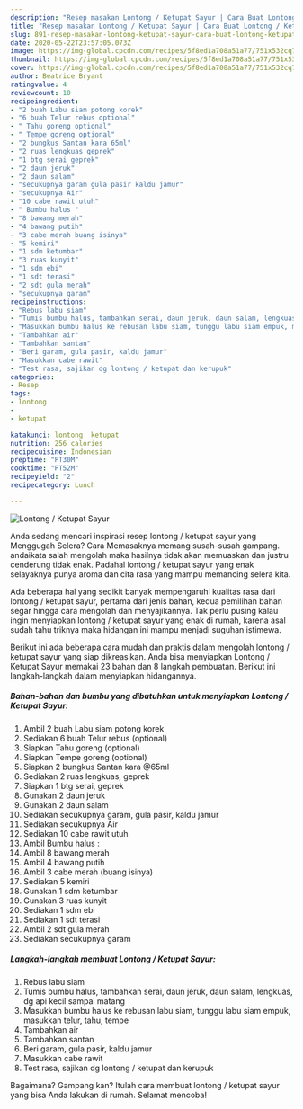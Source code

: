 ```yaml
---
description: "Resep masakan Lontong / Ketupat Sayur | Cara Buat Lontong / Ketupat Sayur Yang Enak Dan Lezat"
title: "Resep masakan Lontong / Ketupat Sayur | Cara Buat Lontong / Ketupat Sayur Yang Enak Dan Lezat"
slug: 891-resep-masakan-lontong-ketupat-sayur-cara-buat-lontong-ketupat-sayur-yang-enak-dan-lezat
date: 2020-05-22T23:57:05.073Z
image: https://img-global.cpcdn.com/recipes/5f8ed1a708a51a77/751x532cq70/lontong-ketupat-sayur-foto-resep-utama.jpg
thumbnail: https://img-global.cpcdn.com/recipes/5f8ed1a708a51a77/751x532cq70/lontong-ketupat-sayur-foto-resep-utama.jpg
cover: https://img-global.cpcdn.com/recipes/5f8ed1a708a51a77/751x532cq70/lontong-ketupat-sayur-foto-resep-utama.jpg
author: Beatrice Bryant
ratingvalue: 4
reviewcount: 10
recipeingredient:
- "2 buah Labu siam potong korek"
- "6 buah Telur rebus optional"
- " Tahu goreng optional"
- " Tempe goreng optional"
- "2 bungkus Santan kara 65ml"
- "2 ruas lengkuas geprek"
- "1 btg serai geprek"
- "2 daun jeruk"
- "2 daun salam"
- "secukupnya garam gula pasir kaldu jamur"
- "secukupnya Air"
- "10 cabe rawit utuh"
- " Bumbu halus "
- "8 bawang merah"
- "4 bawang putih"
- "3 cabe merah buang isinya"
- "5 kemiri"
- "1 sdm ketumbar"
- "3 ruas kunyit"
- "1 sdm ebi"
- "1 sdt terasi"
- "2 sdt gula merah"
- "secukupnya garam"
recipeinstructions:
- "Rebus labu siam"
- "Tumis bumbu halus, tambahkan serai, daun jeruk, daun salam, lengkuas, dg api kecil sampai matang"
- "Masukkan bumbu halus ke rebusan labu siam, tunggu labu siam empuk, masukkan telur, tahu, tempe"
- "Tambahkan air"
- "Tambahkan santan"
- "Beri garam, gula pasir, kaldu jamur"
- "Masukkan cabe rawit"
- "Test rasa, sajikan dg lontong / ketupat dan kerupuk"
categories:
- Resep
tags:
- lontong
- 
- ketupat

katakunci: lontong  ketupat 
nutrition: 256 calories
recipecuisine: Indonesian
preptime: "PT30M"
cooktime: "PT52M"
recipeyield: "2"
recipecategory: Lunch

---
```



![Lontong / Ketupat Sayur](https://img-global.cpcdn.com/recipes/5f8ed1a708a51a77/751x532cq70/lontong-ketupat-sayur-foto-resep-utama.jpg)

Anda sedang mencari inspirasi resep lontong / ketupat sayur yang Menggugah Selera? Cara Memasaknya memang susah-susah gampang. andaikata salah mengolah maka hasilnya tidak akan memuaskan dan justru cenderung tidak enak. Padahal lontong / ketupat sayur yang enak selayaknya punya aroma dan cita rasa yang mampu memancing selera kita.



Ada beberapa hal yang sedikit banyak mempengaruhi kualitas rasa dari lontong / ketupat sayur, pertama dari jenis bahan, kedua pemilihan bahan segar hingga cara mengolah dan menyajikannya. Tak perlu pusing kalau ingin menyiapkan lontong / ketupat sayur yang enak di rumah, karena asal sudah tahu triknya maka hidangan ini mampu menjadi suguhan istimewa.


Berikut ini ada beberapa cara mudah dan praktis dalam mengolah lontong / ketupat sayur yang siap dikreasikan. Anda bisa menyiapkan Lontong / Ketupat Sayur memakai 23 bahan dan 8 langkah pembuatan. Berikut ini langkah-langkah dalam menyiapkan hidangannya.

<!--inarticleads1-->

##### Bahan-bahan dan bumbu yang dibutuhkan untuk menyiapkan Lontong / Ketupat Sayur:

1. Ambil 2 buah Labu siam potong korek
1. Sediakan 6 buah Telur rebus (optional)
1. Siapkan  Tahu goreng (optional)
1. Siapkan  Tempe goreng (optional)
1. Siapkan 2 bungkus Santan kara @65ml
1. Sediakan 2 ruas lengkuas, geprek
1. Siapkan 1 btg serai, geprek
1. Gunakan 2 daun jeruk
1. Gunakan 2 daun salam
1. Sediakan secukupnya garam, gula pasir, kaldu jamur
1. Sediakan secukupnya Air
1. Sediakan 10 cabe rawit utuh
1. Ambil  Bumbu halus :
1. Ambil 8 bawang merah
1. Ambil 4 bawang putih
1. Ambil 3 cabe merah (buang isinya)
1. Sediakan 5 kemiri
1. Gunakan 1 sdm ketumbar
1. Gunakan 3 ruas kunyit
1. Sediakan 1 sdm ebi
1. Sediakan 1 sdt terasi
1. Ambil 2 sdt gula merah
1. Sediakan secukupnya garam




<!--inarticleads2-->

##### Langkah-langkah membuat Lontong / Ketupat Sayur:

1. Rebus labu siam
1. Tumis bumbu halus, tambahkan serai, daun jeruk, daun salam, lengkuas, dg api kecil sampai matang
1. Masukkan bumbu halus ke rebusan labu siam, tunggu labu siam empuk, masukkan telur, tahu, tempe
1. Tambahkan air
1. Tambahkan santan
1. Beri garam, gula pasir, kaldu jamur
1. Masukkan cabe rawit
1. Test rasa, sajikan dg lontong / ketupat dan kerupuk




Bagaimana? Gampang kan? Itulah cara membuat lontong / ketupat sayur yang bisa Anda lakukan di rumah. Selamat mencoba!
